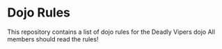 Dojo Rules
==========

This repository contains a list of dojo rules for the Deadly Vipers dojo
All members should read the rules!

